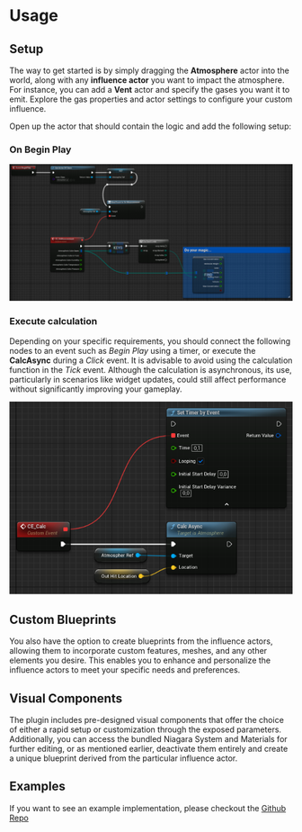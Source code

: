 # Usage

## Setup

The way to get started is by simply dragging the **Atmosphere** actor into the world, along with any **influence actor** you want to impact the atmosphere. For instance, you can add a **Vent** actor and specify the gases you want it to emit. Explore the gas properties and actor settings to configure your custom influence.

Open up the actor that should contain the logic and add the following setup:

### On Begin Play

![OnBeginPlay](../assets/images/aero-sim/usage1.PNG)

### Execute calculation

Depending on your specific requirements, you should connect the following nodes to an event such as _Begin Play_ using a timer, or execute the **CalcAsync** during a _Click_ event. It is advisable to avoid using the calculation function in the _Tick_ event. Although the calculation is asynchronous, its use, particularly in scenarios like widget updates, could still affect performance without significantly improving your gameplay.

![OnBeginPlay](../assets/images/aero-sim/usage2.PNG)

## Custom Blueprints

You also have the option to create blueprints from the influence actors, allowing them to incorporate custom features, meshes, and any other elements you desire. This enables you to enhance and personalize the influence actors to meet your specific needs and preferences.

## Visual Components

The plugin includes pre-designed visual components that offer the choice of either a rapid setup or customization through the exposed parameters. Additionally, you can access the bundled Niagara System and Materials for further editing, or as mentioned earlier, deactivate them entirely and create a unique blueprint derived from the particular influence actor.

## Examples

If you want to see an example implementation, please checkout the [Github Repo](https://github.com/carboniq-dev/aero-sim-examples)


